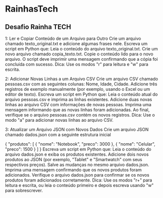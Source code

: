 # RainhasTech
## Desafio Rainha TECH

1: Ler e Copiar Conteúdo de um Arquivo para Outro
Crie um arquivo chamado texto_original.txt e adicione algumas frases nele.
Escreva um script em Python que:
Leia o conteúdo do arquivo texto_original.txt.
Crie um novo arquivo chamado copia_texto.txt.
Copie o conteúdo lido para o novo arquivo.
O script deve imprimir uma mensagem confirmando que a cópia foi concluída com sucesso.
Dica: Use os modos "r" para leitura e "w" para escrita.

2: Adicionar Novas Linhas a um Arquivo CSV
Crie um arquivo CSV chamado pessoas.csv com as seguintes colunas: Nome, Idade, Cidade. Adicione três registros de exemplo manualmente (por exemplo, usando o Excel ou um editor de texto).
Escreva um script em Python que:
Leia o conteúdo atual do arquivo pessoas.csv e imprima as linhas existentes.
Adicione duas novas linhas ao arquivo CSV com informações de novas pessoas.
Imprima uma mensagem informando que as novas linhas foram adicionadas.
Ao final, verifique se o arquivo pessoas.csv contém os novos registros.
Dica: Use o modo "a" para adicionar novas linhas ao arquivo CSV.

3: Atualizar um Arquivo JSON com Novos Dados
Crie um arquivo JSON chamado dados.json com a seguinte estrutura inicial

{
    "produtos": [
        {
            "nome": "Notebook",
            "preco": 3000
        },
        {
            "nome": "Celular",
            "preco": 1500
        }
    ]
}
Escreva um script em Python que:
Leia o conteúdo do arquivo dados.json e exiba os produtos existentes.
Adicione dois novos produtos ao JSON (por exemplo, "Tablet" e "Smartwatch" com seus respectivos preços).
Salve as mudanças no mesmo arquivo dados.json.
Imprima uma mensagem confirmando que os novos produtos foram adicionados.
Verifique o arquivo dados.json para confirmar se os novos produtos foram adicionados corretamente.
Dica: Use os modos "r+" para leitura e escrita, ou leia o conteúdo primeiro e depois escreva usando "w" para sobrescrever.
